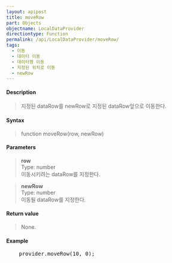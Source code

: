 ```yaml
---
layout: apipost
title: moveRow
part: Objects
objectname: LocalDataProvider
directiontype: Function
permalink: /api/LocalDataProvider/moveRow/
tags:
  - 이동
  - 데이터 이동
  - 데이터행 이동
  - 지정된 위치로 이동
  - newRow
---
```



#### Description

> 지정된 dataRow를 newRow로 지정된 dataRow앞으로 이동한다.

#### Syntax

> function moveRow(row, newRow)

#### Parameters

> **row**  
> Type: number  
> 이동시키려는 dataRow를 지정한다.

> **newRow**  
> Type: number  
> 이동될 dataRow를 지정한다.

#### Return value

> None.

#### Example

<pre class="prettyprint">
    provider.moveRow(10, 0);
</pre>

